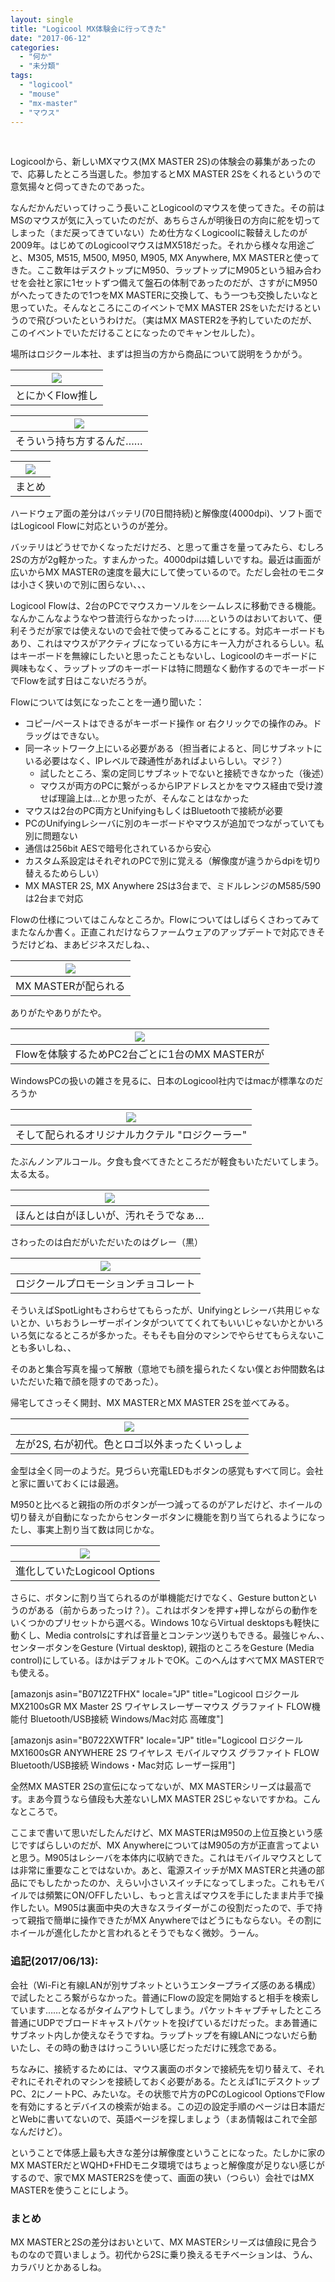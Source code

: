 ```yaml
---
layout: single
title: "Logicool MX体験会に行ってきた"
date: "2017-06-12"
categories: 
  - "何か"
  - "未分類"
tags: 
  - "logicool"
  - "mouse"
  - "mx-master"
  - "マウス"
---
```


 

Logicoolから、新しいMXマウス(MX MASTER 2S)の体験会の募集があったので、応募したところ当選した。参加するとMX MASTER 2Sをくれるというので意気揚々と伺ってきたのであった。

なんだかんだいってけっこう長いことLogicoolのマウスを使ってきた。その前はMSのマウスが気に入っていたのだが、あちらさんが明後日の方向に舵を切ってしまった（まだ戻ってきていない）ため仕方なくLogicoolに鞍替えしたのが2009年。はじめてのLogicoolマウスはMX518だった。それから様々な用途ごと、M305, M515, M500, M950, M905, MX Anywhere, MX MASTERと使ってきた。ここ数年はデスクトップにM950、ラップトップにM905という組み合わせを会社と家に1セットずつ備えて盤石の体制であったのだが、さすがにM950がへたってきたので1つをMX MASTERに交換して、もう一つも交換したいなと思っていた。そんなところにこのイベントでMX MASTER 2Sをいただけるというので飛びついたというわけだ。（実はMX MASTER2を予約していたのだが、このイベントでいただけることになったのでキャンセルした）。

場所はロジクール本社、まずは担当の方から商品について説明をうかがう。

| ![](https://blog.naotaco.com/assets/images/posts/2017/06/DSC06468-400x267.jpg) |
|:--:|
|  とにかくFlow推し |

| ![](https://blog.naotaco.com/assets/images/posts/2017/06/DSC06464-400x267.jpg) |
|:--:|
|  そういう持ち方するんだ…… |

| ![](https://blog.naotaco.com/assets/images/posts/2017/06/DSC06470-400x267.jpg) |
|:--:|
|  まとめ |

ハードウェア面の差分はバッテリ(70日間持続)と解像度(4000dpi)、ソフト面ではLogicool Flowに対応というのが差分。

バッテリはどうせでかくなっただけだろ、と思って重さを量ってみたら、むしろ2Sの方が2g軽かった。すまんかった。4000dpiは嬉しいですね。最近は画面が広いからMX MASTERの速度を最大にして使っているので。ただし会社のモニタは小さく狭いので別に困らない、、、

Logicool Flowは、2台のPCでマウスカーソルをシームレスに移動できる機能。なんかこんなようなやつ昔流行らなかったっけ……というのはおいておいて、便利そうだが家では使えないので会社で使ってみることにする。対応キーボードもあり、これはマウスがアクティブになっている方にキー入力がされるらしい。私はキーボードを無線にしたいと思ったこともないし、Logicoolのキーボードに興味もなく、ラップトップのキーボードは特に問題なく動作するのでキーボードでFlowを試す日はこないだろうが。

Flowについては気になったことを一通り聞いた：

- コピー/ペーストはできるがキーボード操作 or 右クリックでの操作のみ。ドラッグはできない。
- 同一ネットワーク上にいる必要がある（担当者によると、同じサブネットにいる必要はなく、IPレベルで疎通性があればよいらしい。マジ？）
    - 試したところ、案の定同じサブネットでないと接続できなかった（後述）
    - マウスが両方のPCに繋がっるからIPアドレスとかをマウス経由で受け渡せば理論上は…とか思ったが、そんなことはなかった
- マウスは2台のPC両方とUnifyingもしくはBluetoothで接続が必要
- PCのUnifyingレシーバに別のキーボードやマウスが追加でつながっていても別に問題ない
- 通信は256bit AESで暗号化されているから安心
- カスタム系設定はそれぞれのPCで別に覚える（解像度が違うからdpiを切り替えるためらしい）
- MX MASTER 2S, MX Anywhere 2Sは3台まで、ミドルレンジのM585/590は2台まで対応

Flowの仕様についてはこんなところか。Flowについてはしばらくさわってみてまたなんか書く。正直これだけならファームウェアのアップデートで対応できそうだけどね、まあビジネスだしね、、

| ![](https://blog.naotaco.com/assets/images/posts/2017/06/DSC06471-400x267.jpg) |
|:--:|
|  MX MASTERが配られる |

ありがたやありがたや。

| ![](https://blog.naotaco.com/assets/images/posts/2017/06/DSC06473-400x267.jpg) |
|:--:|
|  Flowを体験するためPC2台ごとに1台のMX MASTERが |

WindowsPCの扱いの雑さを見るに、日本のLogicool社内ではmacが標準なのだろうか

| ![](https://blog.naotaco.com/assets/images/posts/2017/06/DSC06474-400x267.jpg) |
|:--:|
|  そして配られるオリジナルカクテル "ロジクーラー" |

たぶんノンアルコール。夕食も食べてきたところだが軽食もいただいてしまう。太る太る。

| ![](https://blog.naotaco.com/assets/images/posts/2017/06/DSC06476-400x267.jpg) |
|:--:|
|  ほんとは白がほしいが、汚れそうでなぁ… |

さわったのは白だがいただいたのはグレー（黒）

| ![](https://blog.naotaco.com/assets/images/posts/2017/06/DSC06477-400x267.jpg) |
|:--:|
|  ロジクールプロモーションチョコレート |

そういえばSpotLightもさわらせてもらったが、Unifyingとレシーバ共用じゃないとか、いちおうレーザーポインタがついててくれてもいいじゃないかとかいろいろ気になるところが多かった。そもそも自分のマシンでやらせてもらえないことも多いしね、、

そのあと集合写真を撮って解散（意地でも顔を撮られたくない僕とお仲間数名はいただいた箱で顔を隠すのであった）。

帰宅してさっそく開封、MX MASTERとMX MASTER 2Sを並べてみる。

| ![](https://blog.naotaco.com/assets/images/posts/2017/06/DSC06462-400x267.jpg) |
|:--:|
|  左が2S, 右が初代。色とロゴ以外まったくいっしょ |

金型は全く同一のようだ。見づらい充電LEDもボタンの感覚もすべて同じ。会社と家に置いておくには最適。

M950と比べると親指の所のボタンが一つ減ってるのがアレだけど、ホイールの切り替えが自動になったからセンターボタンに機能を割り当てられるようになったし、事実上割り当て数は同じかな。

| ![](https://blog.naotaco.com/assets/images/posts/2017/06/ScreenClip-400x289.png) |
|:--:|
|  進化していたLogicool Options |

さらに、ボタンに割り当てられるのが単機能だけでなく、Gesture buttonというのがある（前からあったっけ？）。これはボタンを押す+押しながらの動作をいくつかのプリセットから選べる。Windows 10ならVirtual desktopsも軽快に動くし、Media controlsにすれば音量とコンテンツ送りもできる。最強じゃん、、　センターボタンをGesture (Virtual desktop), 親指のところをGesture (Media control)にしている。ほかはデフォルトでOK。このへんはすべてMX MASTERでも使える。

\[amazonjs asin="B071Z2TFHX" locale="JP" title="Logicool ロジクール MX2100sGR MX Master 2S ワイヤレスレーザーマウス グラファイト FLOW機能付 Bluetooth/USB接続 Windows/Mac対応 高確度"\]

\[amazonjs asin="B0722XWTFR" locale="JP" title="Logicool ロジクール MX1600sGR ANYWHERE 2S ワイヤレス モバイルマウス グラファイト FLOW Bluetooth/USB接続 Windows・Mac対応 レーザー採用"\]

全然MX MASTER 2Sの宣伝になってないが、MX MASTERシリーズは最高です。まあ今買うなら値段も大差ないしMX MASTER 2Sじゃないですかね。こんなところで。

ここまで書いて思いだしたんだけど、MX MASTERはM950の上位互換という感じですばらしいのだが、MX AnywhereについてはM905の方が正直言ってよいと思う。M905はレシーバを本体内に収納できた。これはモバイルマウスとしては非常に重要なことではないか。あと、電源スイッチがMX MASTERと共通の部品にでもしたかったのか、えらい小さいスイッチになってしまった。これもモバイルでは頻繁にON/OFFしたいし、もっと言えばマウスを手にしたまま片手で操作したい。M905は裏面中央の大きなスライダーがこの役割だったので、手で持って親指で簡単に操作できたがMX Anywhereではどうにもならない。その割にホイールが進化したかと言われるとそうでもなく微妙。うーん。

### 追記(2017/06/13):

会社（Wi-Fiと有線LANが別サブネットというエンタープライズ感のある構成）で試したところ繋がらなかった。普通にFlowの設定を開始すると相手を検索しています……となるがタイムアウトしてしまう。パケットキャプチャしたところ普通にUDPでブロードキャストパケットを投げているだけだった。まあ普通にサブネット内しか使えなそうですね。ラップトップを有線LANにつないだら動いたし、その時の動きはけっこういい感じだっただけに残念である。

ちなみに、接続するためには、マウス裏面のボタンで接続先を切り替えて、それぞれにそれぞれのマシンを接続しておく必要がある。たとえば1にデスクトップPC、2にノートPC、みたいな。その状態で片方のPCのLogicool OptionsでFlowを有効にするとデバイスの検索が始まる。この辺の設定手順のページは日本語だとWebに書いてないので、英語ページを探しましょう（まあ情報はこれで全部なんだけど）。

ということで体感上最も大きな差分は解像度ということになった。たしかに家のMX MASTERだとWQHD+FHDモニタ環境ではちょっと解像度が足りない感じがするので、家でMX MASTER2Sを使って、画面の狭い（つらい）会社ではMX MASTERを使うことにしよう。

### まとめ

MX MASTERと2Sの差分はおいといて、MX MASTERシリーズは値段に見合うものなので買いましょう。初代から2Sに乗り換えるモチベーションは、うん、カラバリとかあるしね。
